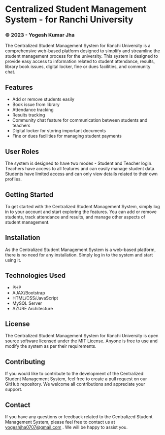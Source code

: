 # Centralized Student Management System - for Ranchi University 

### © 2023 - Yogesh Kumar Jha 
The Centralized Student Management System for Ranchi University is a comprehensive web-based platform designed to simplify and streamline the student management process for the university. This system is designed to provide easy access to information related to student attendance, results, library book issues, digital locker, fine or dues facilities, and community chat.

## Features
- Add or remove students easily
- Book issue from library
- Attendance tracking
- Results tracking
- Community chat feature for communication between students and teachers
- Digital locker for storing important documents
- Fine or dues facilities for managing student payments

## User Roles
The system is designed to have two modes - Student and Teacher login. Teachers have access to all features and can easily manage student data. Students have limited access and can only view details related to their own profiles.

## Getting Started
To get started with the Centralized Student Management System, simply log in to your account and start exploring the features. You can add or remove students, track attendance and results, and manage other aspects of student management.

## Installation
As the Centralized Student Management System is a web-based platform, there is no need for any installation. Simply log in to the system and start using it.

## Technologies Used
- PHP
- AJAX/Bootstrap
- HTML/CSS/JavaScript
- MySQL Server
- AZURE Architecture

## License
The Centralized Student Management System for Ranchi University is open source software licensed under the MIT License. Anyone is free to use and modify the system as per their requirements.

## Contributing
If you would like to contribute to the development of the Centralized Student Management System, feel free to create a pull request on our GitHub repository. We welcome all contributions and appreciate your support.

## Contact
If you have any questions or feedback related to the Centralized Student Management System, please feel free to contact us at yogeshjha0707@gmail.com . We will be happy to assist you.
